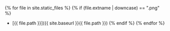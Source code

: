 
{% for file in site.static_files %}
  {% if (file.extname | downcase) == ".png" %}
* [{{ file.path }}]({{ site.baseurl }}{{ file.path }})
  {% endif %}
{% endfor %}
